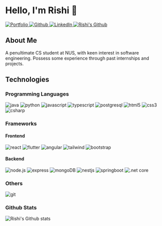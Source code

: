 # Hello, I'm Rishi 👋

<a href="https://rishi5154.github.io/portfolio/">
  <img  alt="Portfolio" src="https://img.shields.io/badge/-Website-4285F4?logo=google-chrome&logoColor=white&style=for-the-badge" />
</a>

<a href="mailto:rishi5154@gmail.com">
  <img  alt="Github" src="https://img.shields.io/badge/-Email-0078D4?logo=microsoft-outlook&logoColor=white&style=for-the-badge" />
</a>

<a href="https://www.linkedin.com/in/rishi-ravikumar-65b5b8195/">
  <img  alt="LinkedIn" src="https://img.shields.io/badge/-LinkedIn-0A66C2?logo=linkedin&logoColor=white&style=for-the-badge" />
</a>

<a href="https://www.github.com/Rishi5154/">
  <img  alt="Rishi's Github" src="https://img.shields.io/badge/-GitHub-181717?logo=github&logoColor=white&style=for-the-badge" />
</a>

<br />

## About Me 

A penultimate CS student at NUS, with keen interest in software engineering. Possess some experience through past internships and projects. 

## Technologies 

### Programming Languages

<img alt="java" src="https://img.shields.io/badge/-Java-007396?logo=java&logoColor=white&style=for-the-badge" /> <img alt="python" src="https://img.shields.io/badge/-Python-3776AB?logo=python&logoColor=white&style=for-the-badge" />
<img alt="javascript" src="https://img.shields.io/badge/-Javascript-F7DF1E?logo=javascript&logoColor=black&style=for-the-badge" />
<img alt="typescript" src="https://img.shields.io/badge/-Typescript-3178C6?logo=typescript&logoColor=white&style=for-the-badge" />
<img alt="postgresql" src="https://img.shields.io/badge/-postgresql-4169E1?logo=postgresql&logoColor=white&style=for-the-badge" />
<img alt="html5" src="https://img.shields.io/badge/-html5-E34F26?logo=html5&logoColor=white&style=for-the-badge" />
<img alt="css3" src="https://img.shields.io/badge/-css3-1572B6?logo=css3&logoColor=white&style=for-the-badge" />
<img alt="csharp" src="https://img.shields.io/badge/-CSharp-239120?logo=c-sharp&logoColor=white&style=for-the-badge" />

### Frameworks

#### Frontend

<img alt="react" src="https://img.shields.io/badge/-react-61DAFB?logo=react&logoColor=black&style=for-the-badge" /> <img alt="flutter" src="https://img.shields.io/badge/Flutter-%2302569B.svg?style=for-the-badge&logo=Flutter&logoColor=white" />
<img alt="angular" src="https://img.shields.io/badge/-angular-DD0031?logo=angular&logoColor=white&style=for-the-badge" />
<img alt="tailwind" src="https://img.shields.io/badge/tailwindcss-%2338B2AC.svg?style=for-the-badge&logo=tailwind-css&logoColor=white" />
<img alt="bootstrap" src="https://img.shields.io/badge/bootstrap-%23563D7C.svg?style=for-the-badge&logo=bootstrap&logoColor=white" />

#### Backend

<img alt="node.js" src="https://img.shields.io/badge/-node.js-339933?logo=node.js&logoColor=white&style=for-the-badge" /> <img alt="express" src="https://img.shields.io/badge/-express-000000?logo=express&logoColor=white&style=for-the-badge" />
<img alt="mongoDB" src="https://img.shields.io/badge/MongoDB-%234ea94b.svg?style=for-the-badge&logo=mongodb&logoColor=white" />
<img alt="nestjs" src="https://img.shields.io/badge/nestjs-%23E0234E.svg?style=for-the-badge&logo=nestjs&logoColor=white" />
<img alt="springboot" src="https://img.shields.io/badge/spring-%236DB33F.svg?style=for-the-badge&logo=spring&logoColor=white" />
<img alt=".net core" src="https://img.shields.io/badge/.NET-5C2D91?style=for-the-badge&logo=.net&logoColor=white" />


### Others
<img alt="git" src="https://img.shields.io/badge/git-%23F05033.svg?style=for-the-badge&logo=git&logoColor=white" />

### Github Stats 

![Rishi's Github stats](https://github-readme-stats.vercel.app/api?username=Rishi5154&show_icons=true&theme=dark)

